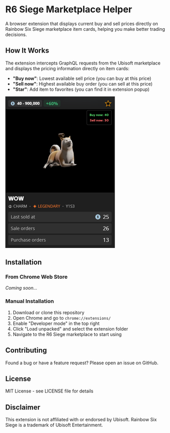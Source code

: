 # R6 Siege Marketplace Helper

A browser extension that displays current buy and sell prices directly on Rainbow Six Siege marketplace item cards, helping you make better trading decisions.


## How It Works

The extension intercepts GraphQL requests from the Ubisoft marketplace and displays the pricing information directly on item cards:

- **"Buy now"**: Lowest available sell price (you can buy at this price)
- **"Sell now"**: Highest available buy order (you can sell at this price)
- **"Star"**: Add item to favorites (you can find it in extension popup)

![](https://github.com/Gustaros/r6-market-helper/blob/main/img/image.png)

## Installation

### From Chrome Web Store
*Coming soon...*

### Manual Installation
1. Download or clone this repository
2. Open Chrome and go to `chrome://extensions/`
3. Enable "Developer mode" in the top right
4. Click "Load unpacked" and select the extension folder
5. Navigate to the R6 Siege marketplace to start using


## Contributing

Found a bug or have a feature request? Please open an issue on GitHub.

## License

MIT License - see LICENSE file for details

## Disclaimer

This extension is not affiliated with or endorsed by Ubisoft. Rainbow Six Siege is a trademark of Ubisoft Entertainment.
